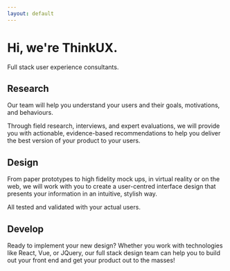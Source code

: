 ```yaml
---
layout: default
---
```

<div class="container">
  <div class="jumbotron">
    <h1 class="text-center">Hi, we're ThinkUX.</h1>
    <p class="text-center">Full stack user experience consultants.</p>
  </div>
  <div class="row">
    <div class="col-xs-12 col-lg-4">
      <h2 class="text-center"><span class="brand-color"><i class="fa fa-flask" aria-hidden="true"></i></span> Research</h2>
      <p>
        Our team will help you understand your users and their goals, motivations, and behaviours.
      </p>
      <p>Through field research, interviews,
        and expert evaluations, we will provide you with actionable, evidence-based recommendations to help you deliver the best version
        of your product to your users.
      </p>
    </div>
    <div class="col-xs-12 col-lg-4">
      <h2 class="text-center"><span class="brand-color"><i class="fa fa-pencil-square-o" aria-hidden="true"></i></span> Design</h2>
      <p>
        From paper prototypes to high fidelity mock ups, in virtual reality or on the web, we will work with you to create a 
        user-centred interface design that presents your information in an intuitive, stylish way. 
      </p>
      <p>
        All tested and validated with your actual users.
      </p>
    </div>
    <div class="col-xs-12 col-lg-4">
      <h2 class="text-center"><span class="brand-color"><i class="fa fa-code" aria-hidden="true"></i></span> Develop</h2>
      <p>
        Ready to implement your new design? Whether you work with technologies like React, Vue, or JQuery, our full stack design team
        can help you to build out your front end and get your product out to the masses!
      </p>
    </div>
  </div>
</div>
